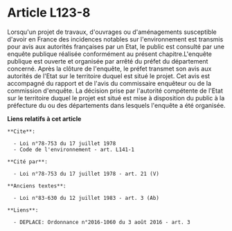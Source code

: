 # Article L123-8

Lorsqu'un projet de travaux, d'ouvrages ou d'aménagements susceptible d'avoir en France des incidences notables sur
l'environnement est transmis pour avis aux autorités françaises par un Etat, le public est consulté par une enquête publique
réalisée conformément au présent chapitre.L'enquête publique est ouverte et organisée par arrêté du préfet du département
concerné. Après la clôture de l'enquête, le préfet transmet son avis aux autorités de l'Etat sur le territoire duquel est
situé le projet. Cet avis est accompagné du rapport et de l'avis du commissaire enquêteur ou de la commission d'enquête. La
décision prise par l'autorité compétente de l'Etat sur le territoire duquel le projet est situé est mise à disposition du
public à la préfecture du ou des départements dans lesquels l'enquête a été organisée.

**Liens relatifs à cet article**

	**Cite**:

	  - Loi n°78-753 du 17 juillet 1978
	  - Code de l'environnement - art. L141-1

	**Cité par**:

	  - Loi n°78-753 du 17 juillet 1978 - art. 21 (V)

	**Anciens textes**:

	  - Loi n°83-630 du 12 juillet 1983 - art. 3 (Ab)

	**Liens**:

	  - DEPLACE: Ordonnance n°2016-1060 du 3 août 2016 - art. 3
